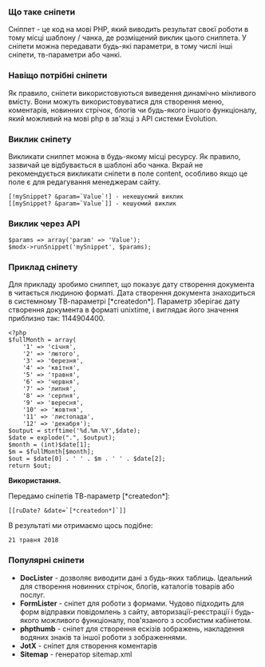 ### Що таке сніпети ###

Сніппет - це код на мові PHP, який виводить результат своєї роботи в тому місці шаблону / чанка, де розміщений виклик цього сниппета.
У сніпети можна передавати будь-які параметри, в тому числі інші сніпети, тв-параметри або чанкі.

### Навіщо потрібні сніпети ###
Як правило, сніпети використовуються виведення динамічно мінливого вмісту.
Вони можуть використовуватися для створення меню, коментарів, новинних стрічок, блогів чи будь-якого іншого функціоналу, який можливий на мові php в зв'язці з API системи Evolution.

### Виклик сніпету ###

Викликати сниппет можна в будь-якому місці ресурсу. Як правило, зазвичай це відбувається в шаблоні або чанка.
Вкрай не рекомендується викликати сніпети в поле content, особливо якщо це поле є для редагування менеджерам сайту.

```
[!mySnippet? &param=`Value`!] - некешуємий виклик
[[mySnippet? &param=`Value`]] - кешуємий виклик
```

### Виклик через API ###
```
$params => array('param' => 'Value');
$modx->runSnippet('mySnippet', $params);
```

### Приклад сніпету ###

Для прикладу зробимо сниппет, що показує дату створення документа в читається людиною форматі.
Дата створення документа знаходиться в системному ТВ-параметрі [\*createdon\*].
Параметр зберігає дату створення документа в форматі unixtime, і виглядає його значення приблизно так: 1144904400.

```
<?php
$fullMonth = array(
    '1' => 'січня',	
    '2' => 'лютого',
    '3' => 'березня', 
    '4' => 'квітня', 
    '5' => 'травня',
    '6' => 'червня', 
    '7' => 'липня', 
    '8' => 'серпня', 
    '9' => 'вересня', 
    '10' => 'жовтня', 
    '11' => 'листопада', 
    '12' => 'декабря');
$output = strftime('%d.%m.%Y',$date);
$date = explode(".", $output);
$month = (int)$date[1];
$m = $fullMonth[$month];
$out = $date[0] . ' ' . $m . ' ' . $date[2];
return $out;
```

**Використання.**

Передамо сніпетів ТВ-параметр [\*createdon\*]:
```
[[ruDate? &date=`[*createdon*]`]]
```
В результаті ми отримаємо щось подібне:
```
21 травня 2018
```

### Популярні сніпети ###

- **DocLister** - дозволяє виводити дані з будь-яких таблиць. Ідеальний для створення новинних стрічок, блогів, каталогів товарів або послуг.
- **FormLister** - сніпет для роботи з формами. Чудово підходить для форм відправки повідомлень з сайту, авторизації-реєстрації і будь-якого можливого функціоналу, пов'язаного з особистим кабінетом.
- **phpthumb** - сніпет для створення ескізів зображень, накладення водяних знаків та іншої роботи з зображеннями.
- **JotX** - сніпет для створення коментарів
- **Sitemap** - генератор sitemap.xml
